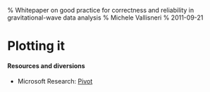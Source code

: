 % Whitepaper on good practice for correctness and reliability in gravitational-wave data analysis
% Michele Vallisneri
% 2011-09-21

# Plotting it

#### Resources and diversions

* Microsoft Research: [Pivot](http://www.microsoft.com/silverlight/pivotviewer)
